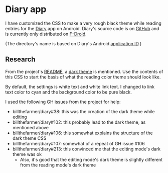 # Diary app

I have customized the CSS to make a very rough black theme while reading
entries for the [Diary](https://billthefarmer.github.io/diary/) app on Android.
Diary's source code is on [GitHub](https://github.com/billthefarmer/diary) and
is currently only distributed on [F-Droid](https://f-droid.org/packages/org.billthefarmer.diary/).

(The directory's name is based on Diary's Android
[application ID](https://developer.android.com/build/configure-app-module#set-application-id).)

## Research
From the project's [README](https://github.com/billthefarmer/diary#readme), a
[dark theme](https://github.com/billthefarmer/diary/blob/master/data/dark.md)
is mentioned.  Use the contents of this CSS to start the basis of what the
reading color theme should look like.

By default, the settings is white text and white link text.  I changed to link
text color to cyan and the background color to be pure black.

I used the following GH issues from the project for help:

* billthefarmer/diary#38: this was the creation of the dark theme while editing
* billthefarmer/diary#102: this probably lead to the dark theme, as mentioned above
* billthefarmer/diary#106: this somewhat explains the structure of the dark theme CSS
* billthefarmer/diary#107: somewhat of a repeat of GH issue &#35;106
* billthefarmer/diary#213: this convinced me that the editing mode's dark theme was ok
    * Also, it's good that the editing mode's dark theme is slightly different from the reading mode's dark theme

